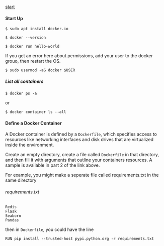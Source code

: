 [start](https://docs.docker.com/get-started/#conclusion-of-part-one)

#### Start Up
`$ sudo apt install docker.io`

`$ docker --version`

`$ docker run hello-world`

If you get an error here about permissions, add your user to the docker grouo, then restart the OS.

`$ sudo usermod -aG docker $USER`

##### List all containers
`$ docker ps -a`

or

`$ docker container ls --all`

#### Define a Docker Container

A Docker container is defined by a `Dockerfile`, which specifies access to resources like networking interfaces and disk drives that are virtualized inside the environment.

Create an empty directory, create a file called `Dockerfile` in that directory, and then fill it with arguments that outline your containers resources. A sample is available in part 2 of the link above.

For example, you might make a seperate file called requirements.txt in the same directory

###### requirements.txt
```text
Redis
Flask
Seaborn
Pandas
```

then in `Dockerfile`, you could have the line
```
RUN pip install --trusted-host pypi.python.org -r requirements.txt
```
